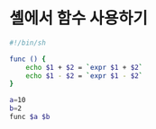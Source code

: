 # 셸에서 함수 사용하기

```bash
#!/bin/sh

func () {
    echo $1 + $2 = `expr $1 + $2`
    echo $1 - $2 = `expr $1 - $2`
}

a=10
b=2
func $a $b
```
